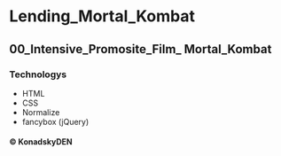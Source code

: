 # Lending_Mortal_Kombat
## 00_Intensive_Promosite_Film_ Mortal_Kombat
### Technologys
- HTML
- CSS
- Normalize
- fancybox (jQuery)

#### © KonadskyDEN
